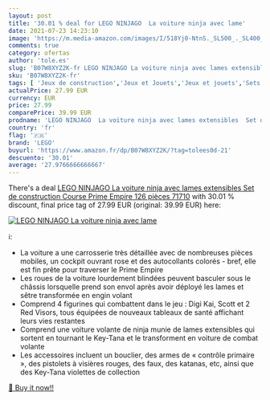 ```yaml
---
layout: post
title: '30.01 % deal for LEGO NINJAGO  La voiture ninja avec lame'
date: 2021-07-23 14:23:10
image: 'https://m.media-amazon.com/images/I/518Yj0-NtnS._SL500_._SL400_.jpg'
comments: true
category: ofertas
author: 'tole.es'
slug: 'B07W8XYZ2K-fr LEGO NINJAGO La voiture ninja avec lames extensibles Set...'
sku: 'B07W8XYZ2K-fr'
tags: [ 'Jeux de construction','Jeux et Jouets','Jeux et jouets','Sets de jeux de construction','lego', ]
actualPrice: 27.99 EUR
currency: EUR
price: 27.99
comparePrice: 39.99 EUR
prodname: 'LEGO NINJAGO  La voiture ninja avec lames extensibles  Set de construction  Course Prime Empire  126 pièces  71710'
country: 'fr'
flag: '🇫🇷'
brand: 'LEGO'
buyurl: 'https://www.amazon.fr/dp/B07W8XYZ2K/?tag=tolees0d-21'
descuento: '30.01'
average: '27.9766666666667'
---
```


There's a deal [LEGO NINJAGO  La voiture ninja avec lames extensibles  Set de construction  Course Prime Empire  126 pièces  71710](https://www.amazon.fr/dp/B07W8XYZ2K/?tag=tolees0d-21)  with  30.01 % discount, final price tag of  27.99 EUR (original: 39.99 EUR) here:

[![LEGO NINJAGO  La voiture ninja avec lame](https://m.media-amazon.com/images/I/518Yj0-NtnS._SL500_._SL400_.jpg)](https://www.amazon.fr/dp/B07W8XYZ2K/?tag=tolees0d-21)

ℹ️:

- La voiture a une carrosserie très détaillée avec de nombreuses pièces mobiles, un cockpit ouvrant rose et des autocollants colorés - bref, elle est fin prête pour traverser le Prime Empire
- Les roues de la voiture lourdement blindées peuvent basculer sous le châssis lorsquelle prend son envol après avoir déployé les lames et sêtre transformée en engin volant
- Comprend 4 figurines qui combattent dans le jeu : Digi Kai, Scott et 2 Red Visors, tous équipées de nouveaux tableaux de santé affichant leurs vies restantes
- Comprend une voiture volante de ninja munie de lames extensibles qui sortent en tournant le Key-Tana et le transforment en voiture de combat volante
- Les accessoires incluent un bouclier, des armes de « contrôle primaire », des pistolets à visières rouges, des faux, des katanas, etc, ainsi que des Key-Tana violettes de collection

[🛒 Buy it now!!](https://www.amazon.fr/dp/B07W8XYZ2K/?tag=tolees0d-21)
